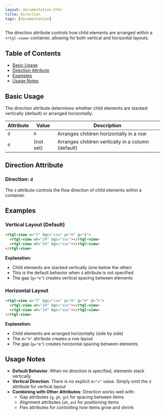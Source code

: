 ```yaml
---
layout: documentation.html
title: Direction
tags: [documentation]
---
```


The direction attribute controls how child elements are arranged within a `<rtgl-view>` container, allowing for both vertical and horizontal layouts.

## Table of Contents

- [Basic Usage](#basic-usage)
- [Direction Attribute](#direction-attribute)
- [Examples](#examples)
- [Usage Notes](#usage-notes)

## Basic Usage

The direction attribute determines whether child elements are stacked vertically (default) or arranged horizontally.

| Attribute | Value | Description |
|-----------|-------|-------------|
| `d` | `h` | Arranges children horizontally in a row |
| `d` | (not set) | Arranges children vertically in a column (default) |

## Direction Attribute

### Direction: `d`

The `d` attribute controls the flow direction of child elements within a container.

## Examples

### Vertical Layout (Default)

```html
<rtgl-view w="f" bgc="isu" p="m" g="m">
  <rtgl-view wh="24" bgc="suc"></rtgl-view>
  <rtgl-view wh="24" bgc="suc"></rtgl-view>
</rtgl-view>
```

**Explanation:**
- Child elements are stacked vertically (one below the other)
- This is the default behavior when `d` attribute is not specified
- The gap (`g="m"`) creates vertical spacing between elements

### Horizontal Layout

```html
<rtgl-view w="f" bgc="isu" p="m" g="m" d="h">
  <rtgl-view wh="24" bgc="suc"></rtgl-view>
  <rtgl-view wh="24" bgc="suc"></rtgl-view>
</rtgl-view>
```

**Explanation:**
- Child elements are arranged horizontally (side by side)
- The `d="h"` attribute creates a row layout
- The gap (`g="m"`) creates horizontal spacing between elements

## Usage Notes

- **Default Behavior**: When no direction is specified, elements stack vertically
- **Vertical Direction**: There is no explicit `d="v"` value. Simply omit the `d` attribute for vertical layout
- **Combining with Other Attributes**: Direction works well with:
  - Gap attributes (`g`, `gh`, `gv`) for spacing between items
  - Alignment attributes (`ah`, `av`) for positioning items
  - Flex attributes for controlling how items grow and shrink
